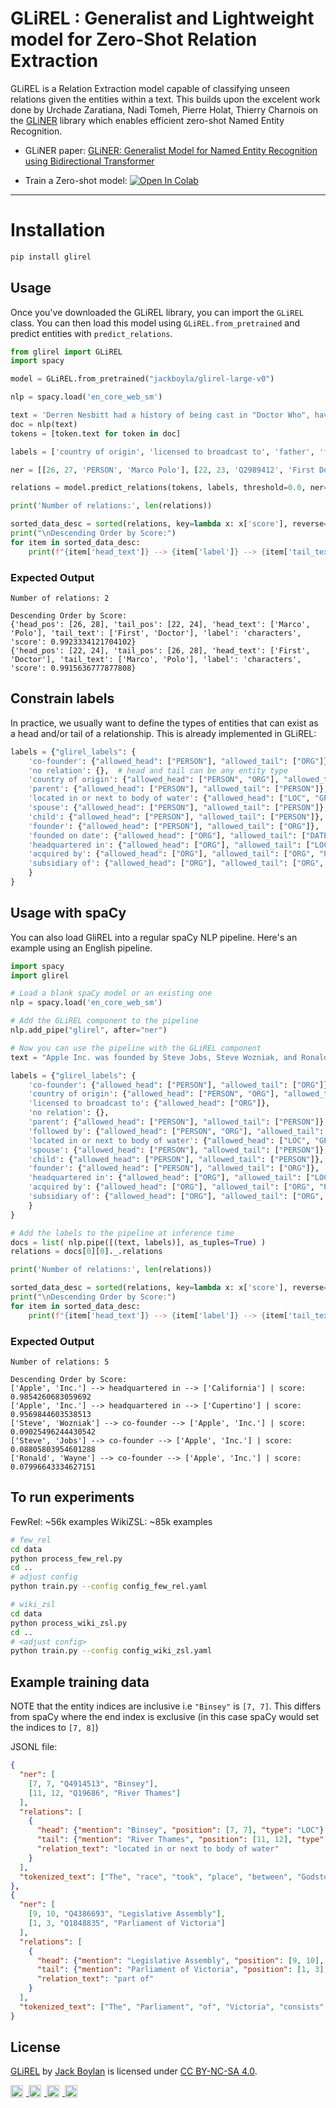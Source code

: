 # GLiREL : Generalist and Lightweight model for Zero-Shot Relation Extraction

GLiREL is a Relation Extraction model capable of classifying unseen relations given the entities within a text. This builds upon the excelent work done by Urchade Zaratiana, Nadi Tomeh, Pierre Holat, Thierry Charnois on the [GLiNER](https://github.com/urchade/GLiNER) library which enables efficient zero-shot Named Entity Recognition.

* GLiNER paper: [GLiNER: Generalist Model for Named Entity Recognition using Bidirectional Transformer](https://arxiv.org/abs/2311.08526)

* Train a Zero-shot model: <a href="https://colab.research.google.com/github/jackboyla/GLiREL/blob/main/train.ipynb" target="_blank">
  <img src="https://colab.research.google.com/assets/colab-badge.svg" alt="Open In Colab"/>
</a>

<!-- <img src="demo.jpg" alt="Demo Image" width="50%"/> -->

---
# Installation

```bash
pip install glirel
```

## Usage
Once you've downloaded the GLiREL library, you can import the `GLiREL` class. You can then load this model using `GLiREL.from_pretrained` and predict entities with `predict_relations`.

```python
from glirel import GLiREL
import spacy

model = GLiREL.from_pretrained("jackboyla/glirel-large-v0")

nlp = spacy.load('en_core_web_sm')

text = 'Derren Nesbitt had a history of being cast in "Doctor Who", having played villainous warlord Tegana in the 1964 First Doctor serial "Marco Polo".'
doc = nlp(text)
tokens = [token.text for token in doc]

labels = ['country of origin', 'licensed to broadcast to', 'father', 'followed by', 'characters']

ner = [[26, 27, 'PERSON', 'Marco Polo'], [22, 23, 'Q2989412', 'First Doctor']] # 'type' is not used -- it can be any string!

relations = model.predict_relations(tokens, labels, threshold=0.0, ner=ner, top_k=1)

print('Number of relations:', len(relations))

sorted_data_desc = sorted(relations, key=lambda x: x['score'], reverse=True)
print("\nDescending Order by Score:")
for item in sorted_data_desc:
    print(f"{item['head_text']} --> {item['label']} --> {item['tail_text']} | score: {item['score']}")
```

### Expected Output

```
Number of relations: 2

Descending Order by Score:
{'head_pos': [26, 28], 'tail_pos': [22, 24], 'head_text': ['Marco', 'Polo'], 'tail_text': ['First', 'Doctor'], 'label': 'characters', 'score': 0.9923334121704102}
{'head_pos': [22, 24], 'tail_pos': [26, 28], 'head_text': ['First', 'Doctor'], 'tail_text': ['Marco', 'Polo'], 'label': 'characters', 'score': 0.9915636777877808}
```

## Constrain labels
In practice, we usually want to define the types of entities that can exist as a head and/or tail of a relationship. This is already implemented in GLiREL:

```python
labels = {"glirel_labels": {
    'co-founder': {"allowed_head": ["PERSON"], "allowed_tail": ["ORG"]}, 
    'no relation': {},  # head and tail can be any entity type 
    'country of origin': {"allowed_head": ["PERSON", "ORG"], "allowed_tail": ["LOC", "GPE"]}, 
    'parent': {"allowed_head": ["PERSON"], "allowed_tail": ["PERSON"]}, 
    'located in or next to body of water': {"allowed_head": ["LOC", "GPE", "FAC"], "allowed_tail": ["LOC", "GPE"]},  
    'spouse': {"allowed_head": ["PERSON"], "allowed_tail": ["PERSON"]},  
    'child': {"allowed_head": ["PERSON"], "allowed_tail": ["PERSON"]},  
    'founder': {"allowed_head": ["PERSON"], "allowed_tail": ["ORG"]},  
    'founded on date': {"allowed_head": ["ORG"], "allowed_tail": ["DATE"]},
    'headquartered in': {"allowed_head": ["ORG"], "allowed_tail": ["LOC", "GPE", "FAC"]},  
    'acquired by': {"allowed_head": ["ORG"], "allowed_tail": ["ORG", "PERSON"]},  
    'subsidiary of': {"allowed_head": ["ORG"], "allowed_tail": ["ORG", "PERSON"]}, 
    }
}
```

## Usage with spaCy

You can also load GliREL into a regular spaCy NLP pipeline. Here's an example using an English pipeline.

```python
import spacy
import glirel

# Load a blank spaCy model or an existing one
nlp = spacy.load('en_core_web_sm')

# Add the GLiREL component to the pipeline
nlp.add_pipe("glirel", after="ner")

# Now you can use the pipeline with the GLiREL component
text = "Apple Inc. was founded by Steve Jobs, Steve Wozniak, and Ronald Wayne in April 1976. The company is headquartered in Cupertino, California."

labels = {"glirel_labels": {
    'co-founder': {"allowed_head": ["PERSON"], "allowed_tail": ["ORG"]}, 
    'country of origin': {"allowed_head": ["PERSON", "ORG"], "allowed_tail": ["LOC", "GPE"]}, 
    'licensed to broadcast to': {"allowed_head": ["ORG"]},  
    'no relation': {},  
    'parent': {"allowed_head": ["PERSON"], "allowed_tail": ["PERSON"]}, 
    'followed by': {"allowed_head": ["PERSON", "ORG"], "allowed_tail": ["PERSON", "ORG"]},  
    'located in or next to body of water': {"allowed_head": ["LOC", "GPE", "FAC"], "allowed_tail": ["LOC", "GPE"]},  
    'spouse': {"allowed_head": ["PERSON"], "allowed_tail": ["PERSON"]},  
    'child': {"allowed_head": ["PERSON"], "allowed_tail": ["PERSON"]},  
    'founder': {"allowed_head": ["PERSON"], "allowed_tail": ["ORG"]},  
    'headquartered in': {"allowed_head": ["ORG"], "allowed_tail": ["LOC", "GPE", "FAC"]},  
    'acquired by': {"allowed_head": ["ORG"], "allowed_tail": ["ORG", "PERSON"]},  
    'subsidiary of': {"allowed_head": ["ORG"], "allowed_tail": ["ORG", "PERSON"]}, 
    }
}

# Add the labels to the pipeline at inference time
docs = list( nlp.pipe([(text, labels)], as_tuples=True) )
relations = docs[0][0]._.relations

print('Number of relations:', len(relations))

sorted_data_desc = sorted(relations, key=lambda x: x['score'], reverse=True)
print("\nDescending Order by Score:")
for item in sorted_data_desc:
    print(f"{item['head_text']} --> {item['label']} --> {item['tail_text']} | score: {item['score']}")

```

### Expected Output

```
Number of relations: 5

Descending Order by Score:
['Apple', 'Inc.'] --> headquartered in --> ['California'] | score: 0.9854260683059692
['Apple', 'Inc.'] --> headquartered in --> ['Cupertino'] | score: 0.9569844603538513
['Steve', 'Wozniak'] --> co-founder --> ['Apple', 'Inc.'] | score: 0.09025496244430542
['Steve', 'Jobs'] --> co-founder --> ['Apple', 'Inc.'] | score: 0.08805803954601288
['Ronald', 'Wayne'] --> co-founder --> ['Apple', 'Inc.'] | score: 0.07996643334627151
```


## To run experiments

FewRel: ~56k examples
WikiZSL: ~85k examples

```bash
# few_rel
cd data
python process_few_rel.py
cd ..
# adjust config
python train.py --config config_few_rel.yaml
```

```bash
# wiki_zsl
cd data
python process_wiki_zsl.py
cd ..
# <adjust config>
python train.py --config config_wiki_zsl.yaml
```

## Example training data

NOTE that the entity indices are inclusive i.e `"Binsey"` is `[7, 7]`. This differs from spaCy where the end index is exclusive (in this case spaCy would set the indices to `[7, 8]`)

JSONL file:
```json
{
  "ner": [
    [7, 7, "Q4914513", "Binsey"], 
    [11, 12, "Q19686", "River Thames"]
  ], 
  "relations": [
    {
      "head": {"mention": "Binsey", "position": [7, 7], "type": "LOC"}, # 'type' is not used -- it can be any string!
      "tail": {"mention": "River Thames", "position": [11, 12], "type": "Q19686"}, 
      "relation_text": "located in or next to body of water"
    }
  ], 
  "tokenized_text": ["The", "race", "took", "place", "between", "Godstow", "and", "Binsey", "along", "the", "Upper", "River", "Thames", "."]
},
{
  "ner": [
    [9, 10, "Q4386693", "Legislative Assembly"], 
    [1, 3, "Q1848835", "Parliament of Victoria"]
  ], 
  "relations": [
    {
      "head": {"mention": "Legislative Assembly", "position": [9, 10], "type": "Q4386693"}, 
      "tail": {"mention": "Parliament of Victoria", "position": [1, 3], "type": "Q1848835"}, 
      "relation_text": "part of"
    }
  ], 
  "tokenized_text": ["The", "Parliament", "of", "Victoria", "consists", "of", "the", "lower", "house", "Legislative", "Assembly", ",", "the", "upper", "house", "Legislative", "Council", "and", "the", "Queen", "of", "Australia", "."]
}
```

## License

[GLiREL](https://github.com/jackboyla/GLiREL) by [Jack Boylan](https://github.com/jackboyla) is licensed under [CC BY-NC-SA 4.0](https://creativecommons.org/licenses/by-nc-sa/4.0/?ref=chooser-v1).

<a href="https://creativecommons.org/licenses/by-nc-sa/4.0/?ref=chooser-v1" target="_blank" rel="license noopener noreferrer">
    <img src="https://mirrors.creativecommons.org/presskit/icons/cc.svg?ref=chooser-v1" alt="CC Logo" style="height: 20px; margin-right: 5px; vertical-align: text-bottom;">
    <img src="https://mirrors.creativecommons.org/presskit/icons/by.svg?ref=chooser-v1" alt="BY Logo" style="height: 20px; margin-right: 5px; vertical-align: text-bottom;">
    <img src="https://mirrors.creativecommons.org/presskit/icons/nc.svg?ref=chooser-v1" alt="NC Logo" style="height: 20px; margin-right: 5px; vertical-align: text-bottom;">
    <img src="https://mirrors.creativecommons.org/presskit/icons/sa.svg?ref=chooser-v1" alt="SA Logo" style="height: 20px; margin-right: 5px; vertical-align: text-bottom;">
</a>



